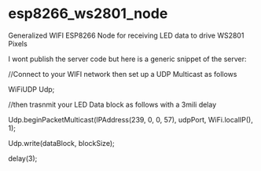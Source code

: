 # esp8266_ws2801_node
Generalized WIFI ESP8266 Node for receiving LED data to drive WS2801 Pixels

I wont publish the server code but here is a generic snippet of the server:

//Connect to your WIFI network then set up a UDP Multicast as follows

WiFiUDP Udp;

//then trasnmit your LED Data block as follows with a 3mili delay

Udp.beginPacketMulticast(IPAddress(239, 0, 0, 57), udpPort, WiFi.localIP(), 1);

Udp.write(dataBlock, blockSize);

delay(3);
